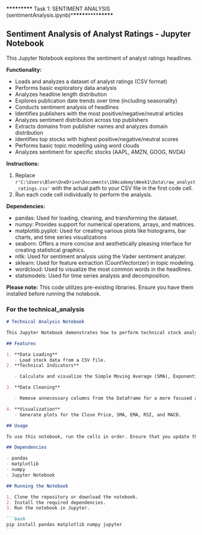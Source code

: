 **\*\*\*\***\***\*\*\*\*** Task 1: SENTIMENT ANALYSIS (sentimentAnalysis.ipynb)\***\*\*\*\*\***\*\*\*\***\*\*\*\*\***

## Sentiment Analysis of Analyst Ratings - Jupyter Notebook

This Jupyter Notebook explores the sentiment of analyst ratings headlines.

**Functionality:**

- Loads and analyzes a dataset of analyst ratings (CSV format)
- Performs basic exploratory data analysis
- Analyzes headline length distribution
- Explores publication date trends over time (including seasonality)
- Conducts sentiment analysis of headlines
- Identifies publishers with the most positive/negative/neutral articles
- Analyzes sentiment distribution across top publishers
- Extracts domains from publisher names and analyzes domain distribution
- Identifies top stocks with highest positive/negative/neutral scores
- Performs basic topic modelling using word clouds
- Analyzes sentiment for specific stocks (AAPL, AMZN, GOOG, NVDA)

**Instructions:**

1. Replace `r'C:\Users\Blen\OneDrive\Documents\10Academy\Week1\Data\raw_analyst_ratings.csv'` with the actual path to your CSV file in the first code cell.
2. Run each code cell individually to perform the analysis.

**Dependencies:**

- pandas: Used for loading, cleaning, and transforming the dataset.
- numpy: Provides support for numerical operations, arrays, and matrices.
- matplotlib.pyplot: Used for creating various plots like histograms, bar charts, and time series visualizations
- seaborn: Offers a more concise and aesthetically pleasing interface for creating statistical graphics.
- nltk: Used for sentiment analysis using the Vader sentiment analyzer.
- sklearn: Used for feature extraction (CountVectorizer) in topic modeling.
- wordcloud: Used to visualize the most common words in the headlines.
- statsmodels: Used for time series analysis and decomposition.

**Please note:** This code utilizes pre-existing libraries. Ensure you have them installed before running the notebook.

### For the technical_analysis

````markdown
# Technical Analysis Notebook

This Jupyter Notebook demonstrates how to perform technical stock analysis using Python. It includes steps for loading data, applying technical indicators, and visualizing the results.

## Features

1. **Data Loading**
   - Load stock data from a CSV file.
2. **Technical Indicators**

   - Calculate and visualize the Simple Moving Average (SMA), Exponential Moving Average (EMA), Relative Strength Index (RSI), and Moving Average Convergence Divergence (MACD).

3. **Data Cleaning**

   - Remove unnecessary columns from the DataFrame for a more focused analysis.

4. **Visualization**
   - Generate plots for the Close Price, SMA, EMA, RSI, and MACD.

## Usage

To use this notebook, run the cells in order. Ensure that you update the file path to your stock data CSV in the `load_data` function call.

## Dependencies

- pandas
- matplotlib
- numpy
- Jupyter Notebook

## Running the Notebook

1. Clone the repository or download the notebook.
2. Install the required dependencies.
3. Run the notebook in Jupyter.

```bash
pip install pandas matplotlib numpy jupyter
```
````
